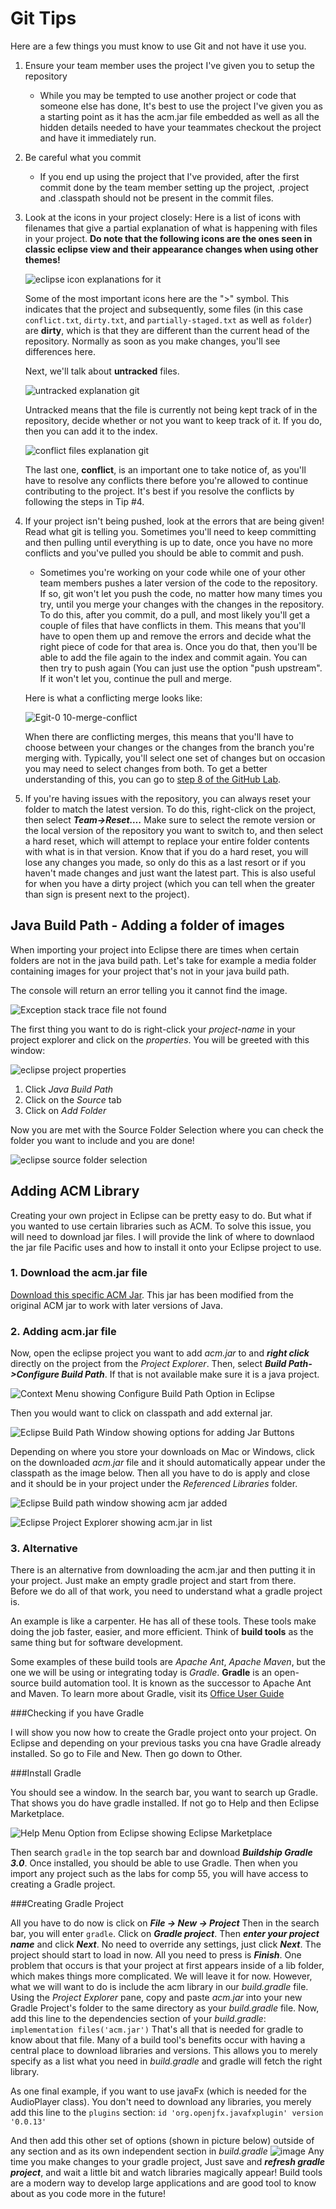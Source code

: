 # Git Tips

Here are a few things you must know to use Git and not have it
use you.

1. Ensure your team member uses the project I've given you to setup the repository

    - While you may be tempted to use another project or code that
        someone else has done,
        It's best to use the project I've given you as a starting point
        as it has the acm.jar file embedded
        as well as all the hidden details needed to have your teammates checkout the project
        and have it immediately run.

2. Be careful what you commit

    - If you end up using the project that I've provided,
        after the first commit done by the team member setting up the project,
        .project and .classpath should not be present in the commit files.

3. Look at the icons in your project closely: Here is a list of icons
    with filenames that give a partial explanation of what is happening with files in your project.
    **Do note that the following icons are the ones seen in classic eclipse view
    and their appearance changes when using other themes!**

    ![eclipse icon explanations for it](gittips/media/image1.png)

    Some of the most important icons here are the ">" symbol.
    This indicates that the project and subsequently,
    some files (in this case
    ```conflict.txt```,
    ```dirty.txt```,
    and ```partially-staged.txt``` as well as ```folder```)
    are **dirty**,
    which is that they are different than the current head of the repository.
    Normally as soon as you make changes,
    you'll see differences here.

    Next,
    we'll talk about **untracked** files.

    ![untracked explanation git](gittips/media/untracked.png)

    Untracked means that the file is currently not being kept track of in the repository,
    decide whether or not you want to keep track of it.
    If you do,
    then you can add it to the index.

    ![conflict files explanation git](gittips/media/conflict.PNG)

    The last one,
    **conflict**,
    is an important one to take notice of,
    as you'll have to resolve any conflicts there
    before you're allowed to continue contributing to the project.
    It's best if you resolve the conflicts
    by following the steps in Tip #4.

4. If your project isn't being pushed,
   look at the errors that are being given!
   Read what git is telling you.
   Sometimes you'll need to keep committing and then pulling until everything is up to date,
   once you have no more conflicts and you've pulled you should be able to commit and push.

    - Sometimes you're working on your code
    while one of your other team members pushes a later version of the code to the repository.
    If so,
    git won't let you push the code,
    no matter how many times you try,
    until you merge your changes with the changes in the repository.
    To do this,
    after you commit,
    do a pull,
    and most likely you'll get a couple of files that have conflicts in them.
    This means that you'll have to open them up
    and remove the errors and decide what the right piece of code for that area is.
    Once you do that,
    then you'll be able to add the file again to the index and commit again.
    You can then try to push again
    (You can just use the option "push upstream".
    If it won't let you, continue the pull and merge.

    Here is what a conflicting merge looks like:

    ![Egit-0 10-merge-conflict](https://github.com/comp129/comp55/assets/76021136/2ffb97bc-4b48-4e98-a12d-9afdac298a02)

   When there are conflicting merges, this means that you'll have to choose between
   your changes or the changes from the branch you're merging with.
   Typically, you'll select one set of changes but on occasion you may need to select changes from both.
   To get a better understanding of this, you can go to [step 8 of the GitHub Lab](9-Github.html#step-8-martyr--hackslash---commit-and-push-the-same-line).

5. If you're having issues with the repository,
   you can always reset your folder to match the latest version.
   To do this,
   right-click on the project,
   then select ***Team->Reset….***
   Make sure to select the remote version or the local version
   of the repository you want to switch to,
   and then select a hard reset,
   which will attempt to replace your entire folder contents with what is in that version.
   Know that if you do a hard reset,
   you will lose any changes you made,
   so only do this as a last resort or if you haven't made changes and just want the latest part.
   This is also useful for when you have a dirty project
   (which you can tell when the greater than sign is present next to the project).

## Java Build Path - Adding a folder of images

When importing your project into Eclipse
there are times when certain folders are not in the java build path.
Let's take for example a media folder containing images for your project
that's not in your java build path.

The console will return an error telling you it cannot find the image.

![Exception stack trace file not found](gittips/media/cannotFindImage.png)

The first thing you want to do is right-click your *project-name* in your project explorer
and click on the *properties*.
You will be greeted with this window:

![eclipse project properties](gittips/media/propertiesPage.png)

1. Click *Java Build Path*
2. Click on the *Source* tab
3. Click on *Add Folder*

Now you are met with the Source Folder Selection
where you can check the folder you want to include and you are done!

![eclipse source folder selection](gittips/media/sourceFolderSelection.png)

## Adding ACM Library

Creating your own project in Eclipse can be pretty easy to do.
But what if you wanted to use certain libraries such as ACM.
To solve this issue, you will need to download jar files.
I will provide the link of where to downlaod the jar file Pacific uses
and how to install it onto your Eclipse project to use.

### 1. Download the acm.jar file

   [Download this specific ACM Jar](acm.jar).
   This jar has been modified from the original ACM jar to work with later versions of Java.

### 2. Adding acm.jar file

   Now, open the eclipse project you want to add *acm.jar* to
   and ***right click*** directly on the project from the *Project Explorer*.
   Then, select ***Build Path->Configure Build Path***.
   If that is not available make sure it is a java project.

   ![Context Menu showing Configure Build Path Option in Eclipse](gittips/media/ClickBuildPath.png)

   Then you would want to click on classpath and add external jar.

   ![Eclipse Build Path Window showing options for adding Jar Buttons](gittips/media/AddingJarButtons.png)

   Depending on where you store your downloads on Mac or Windows,
   click on the downloaded *acm.jar* file and it should
   automatically appear under the classpath as the image below.
   Then all you have to do is apply and close
   and it should be in your project under the *Referenced Libraries* folder.

   ![Eclipse Build path window showing acm jar added](gittips/media/AddedJar.png)

   ![Eclipse Project Explorer showing acm.jar in list](gittips/media/FinishedAdding.png)

### 3. Alternative

   There is an alternative from downloading the acm.jar and then putting it in your project.
   Just make an empty gradle project and start from there.
   Before we do all of that work, you need to understand what a gradle project is.

   An example is like a carpenter.
   He has all of these tools.
   These tools make doing the job faster, easier, and more efficient.
   Think of **build tools** as the same thing but for software development.

   Some examples of these build tools are *Apache Ant*, *Apache Maven*,
   but the one we will be using or integrating today is *Gradle*.
   **Gradle** is an open-source build automation tool.
   It is known as the successor to Apache Ant and Maven.
   To learn more about Gradle, visit its
   [Office User Guide](https://docs.gradle.org/current/userguide/userguide.html)

   ###Checking if you have Gradle

   I will show you now how to create the Gradle project onto your project.
   On Eclipse and depending on your previous
   tasks you cna have Gradle already installed. So go to File and New. Then go down to Other.

   ###Install Gradle

   You should see a window. In the search bar, you want to search up Gradle.
   That shows you do have gradle installed.
   If not go to Help and then Eclipse Marketplace.

![Help Menu Option from Eclipse showing Eclipse Marketplace](https://github.com/comp129/comp55/assets/239024/9a7baa1e-9b0c-424a-be4c-242af0a9abad)

   Then search `gradle` in the top search bar and download ***Buildship Gradle 3.0***.
   Once installed, you should be able to use Gradle.
   Then when you import any project such as the labs for comp 55,
   you will have access to creating a Gradle project.

   ###Creating Gradle Project

   All you have to do now is click on ***File -> New -> Project***
   Then in the search bar, you will enter `gradle`.
   Click on ***Gradle project***.
   Then ***enter your project name*** and click ***Next***.
   No need to override any settings, just click ***Next***.
   The project should start to load in now.
   All you need to press is ***Finish***.
   One problem that occurs is that your project at first appears inside of a lib folder,
   which makes things more complicated.
   We will leave it for now.
   However, what we will want to do is include the acm library in our *build.gradle* file.
   Using the *Project Explorer* pane, copy and paste *acm.jar*
   into your new Gradle Project's folder to the same directory as your *build.gradle* file.
   Now, add this line to the dependencies section of your *build.gradle*:
   `implementation files('acm.jar')`
   That's all that is needed for gradle to know about that file.
   Many of a build tool's benefits occur
   with having a central place to download libraries and versions.
   This allows you to merely specify as a list what you need in *build.gradle*
   and gradle will fetch the right library.
   
   As one final example, if you want to use javaFx (which is needed for the AudioPlayer class).
   You don't need to download any libraries, you merely add this line to the `plugins` section:
   `id 'org.openjfx.javafxplugin' version '0.0.13'`
   
   And then add this other set of options (shown in picture below)
   outside of any section and as its own independent section in *build.gradle*
   ![image](https://github.com/comp129/comp55/assets/239024/05289d85-1639-4993-af08-c523c6ab7521)
   Any time you make changes to your gradle project,
   Just save and ***refresh gradle project***, and wait a little bit and watch libraries
   magically appear!
   Build tools are a modern way to develop large applications
   and are good tool to know about as you code more in the future!

